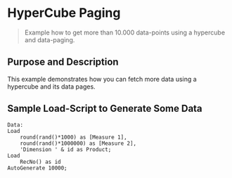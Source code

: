 # HyperCube Paging
> Example how to get more than 10.000 data-points using a hypercube and data-paging.

## Purpose and Description

This example demonstrates how you can fetch more data using a hypercube and its data pages.

## Sample Load-Script to Generate Some Data

```
Data:
Load
	round(rand()*1000) as [Measure 1],
	round(rand()*1000000) as [Measure 2],
    'Dimension ' & id as Product;
Load
	RecNo() as id
AutoGenerate 10000;
```